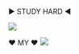 ▶ STUDY HARD ◀

<img src="https://img.shields.io/badge/수강중-83B81A?style=flat-square&logo=eclipseide&logoColor=2C2255"/>


♥ MY ♥
<img src="https://img.shields.io/badge/캐식이-83B81A?style=flat-square&logo=hyundai&logoColor=002C5F"/>
